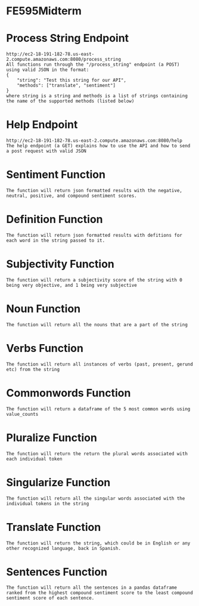 # FE595Midterm

# Process String Endpoint
    http://ec2-18-191-182-78.us-east-2.compute.amazonaws.com:8080/process_string
    All functions run through the "/process_string" endpoint (a POST) using valid JSON in the format: 
    {
        "string": "Test this string for our API",
        "methods": ["translate", "sentiment"]
    }
    where string is a string and methods is a list of strings containing the name of the supported methods (listed below)

# Help Endpoint
    http://ec2-18-191-182-78.us-east-2.compute.amazonaws.com:8080/help
    The help endpoint (a GET) explains how to use the API and how to send a post request with valid JSON


# Sentiment Function
    The function will return json formatted results with the negative, neutral, positive, and compound sentiment scores.

# Definition Function 
    The function will return json formatted results with defitions for each word in the string passed to it.
    
# Subjectivity Function 
    The function will return a subjectivity score of the string with 0 being very objective, and 1 being very subjective

# Noun Function 
    The function will return all the nouns that are a part of the string

# Verbs Function 
    The function will return all instances of verbs (past, present, gerund etc) from the string
    
# Commonwords Function 
    The function will return a dataframe of the 5 most common words using value_counts

# Pluralize Function 
    The function will return the return the plural words associated with each individual token 

# Singularize Function
    The function will return all the singular words associated with the individual tokens in the string
    

# Translate Function 
    The function will return the string, which could be in English or any other recognized language, back in Spanish. 

# Sentences Function
    The function will return all the sentences in a pandas dataframe ranked from the highest compound sentiment score to the least compound sentiment score of each sentence. 

